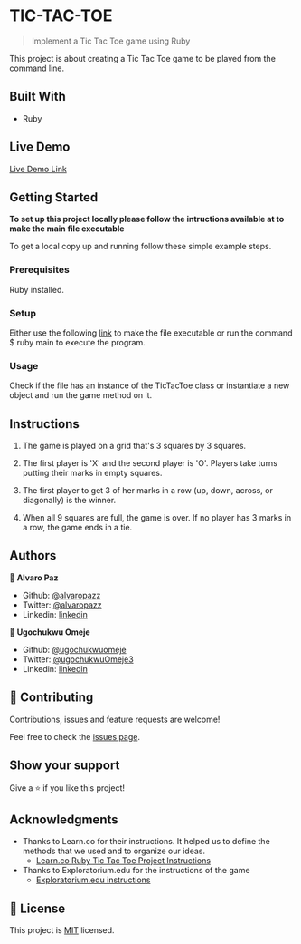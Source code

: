 # TIC-TAC-TOE

> Implement a Tic Tac Toe game using Ruby

This project is about creating a Tic Tac Toe game to be played from the command line.

## Built With

- Ruby

## Live Demo

[Live Demo Link](https://livedemo.com)

## Getting Started

**To set up this project locally please follow the intructions available at   to make the main file executable**

To get a local copy up and running follow these simple example steps.

### Prerequisites
Ruby installed.

### Setup
Either use the following [link](https://commandercoriander.net/blog/2013/02/16/making-a-ruby-script-executable/) to make the file executable or run the command $ ruby main to execute the program.

### Usage
Check if the file has an instance of the TicTacToe class or instantiate a new object and run the game method on it.

## Instructions

1. The game is played on a grid that's 3 squares by 3 squares.

2. The first player is 'X' and the second player is 'O'. Players take turns putting their marks in empty squares.

3. The first player to get 3 of her marks in a row (up, down, across, or diagonally) is the winner.

4. When all 9 squares are full, the game is over. If no player has 3 marks in a row, the game ends in a tie.

## Authors

👤 **Alvaro Paz**

- Github: [@alvaropazz](https://github.com/alvaropazz)
- Twitter: [@alvaropazz](https://twitter.com/alvaropazz)
- Linkedin: [linkedin](https://www.linkedin.com/in/alvaropaz/)

👤 **Ugochukwu Omeje**

- Github: [@ugochukwuomeje](https://github.com/ugochukwuomeje)
- Twitter: [@ugochukwuOmeje3](https://twitter.com/ugochukwuOmeje3)
- Linkedin: [linkedin](https://www.linkedin.com/in/ugochukwu-omeje-3a4bb1140/)

## 🤝 Contributing

Contributions, issues and feature requests are welcome!

Feel free to check the [issues page](issues/).

## Show your support

Give a ⭐️ if you like this project!

## Acknowledgments

- Thanks to Learn.co for their instructions. It helped us to define the methods that we used and to organize our ideas.
  - [Learn.co Ruby Tic Tac Toe Project Instructions](https://learn.co/lessons/oo-tic-tac-toe)
- Thanks to Exploratorium.edu for the instructions of the game
  - [Exploratorium.edu instructions](https://www.exploratorium.edu/brain_explorer/tictactoe.html)

## 📝 License

This project is [MIT](lic.url) licensed.
